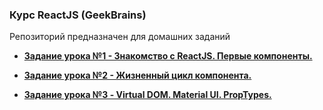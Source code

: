 ﻿### Курс ReactJS (GeekBrains)  
  
Репозиторий предназначен для домашних заданий  
  
- **[Задание урока №1 - Знакомство с ReactJS. Первые компоненты.](./Docs/task-01.md)**  
  
- **[Задание урока №2 - Жизненный цикл компонента.](./Docs/task-02.md)**  
  
- **[Задание урока №3 - Virtual DOM. Material UI. PropTypes.](./Docs/task-03.md)**  
  
  